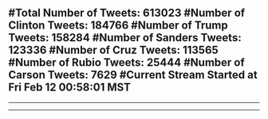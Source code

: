 #Total Number of Tweets: 613023 
#Number of Clinton Tweets: 184766
#Number of Trump Tweets: 158284
#Number of Sanders Tweets: 123336
#Number of Cruz Tweets: 113565
#Number of Rubio Tweets: 25444
#Number of Carson Tweets: 7629
#Current Stream Started at Fri Feb 12 00:58:01 MST
---
---
---
